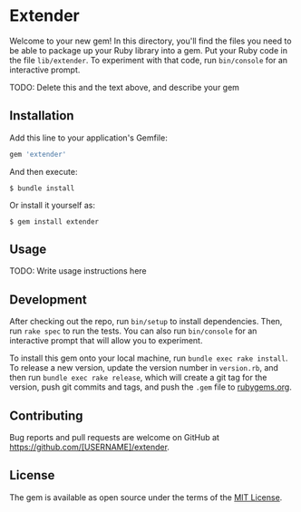 # Extender

Welcome to your new gem! In this directory, you'll find the files you need to be able to package up your Ruby library into a gem. Put your Ruby code in the file `lib/extender`. To experiment with that code, run `bin/console` for an interactive prompt.

TODO: Delete this and the text above, and describe your gem

## Installation

Add this line to your application's Gemfile:

```ruby
gem 'extender'
```

And then execute:

    $ bundle install

Or install it yourself as:

    $ gem install extender

## Usage

TODO: Write usage instructions here

## Development

After checking out the repo, run `bin/setup` to install dependencies. Then, run `rake spec` to run the tests. You can also run `bin/console` for an interactive prompt that will allow you to experiment.

To install this gem onto your local machine, run `bundle exec rake install`. To release a new version, update the version number in `version.rb`, and then run `bundle exec rake release`, which will create a git tag for the version, push git commits and tags, and push the `.gem` file to [rubygems.org](https://rubygems.org).

## Contributing

Bug reports and pull requests are welcome on GitHub at https://github.com/[USERNAME]/extender.


## License

The gem is available as open source under the terms of the [MIT License](https://opensource.org/licenses/MIT).
